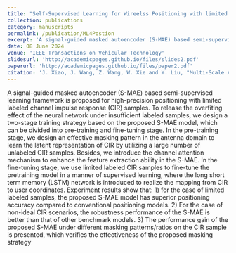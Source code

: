 ```yaml
---
title: "Self-Supervised Learning for Wireelss Positioning with limited labeled data"
collection: publications
category: manuscripts
permalink: /publication/ML4Postion
excerpt: 'A signal-guided masked autoencoder (S-MAE) based semi-supervised learning framework is proposed for high-precision positioning with limited labeled channel impulse response (CIR) samples. To release the overfiting effect of the neural network under insufficient labeled samples, we design a two-stage training strategy based on the proposed S-MAE model, which can be divided into pre-training and fine-tuning stage. The code is available at [MAE-Position](https://github.com/WiCi-Lab/LPAN)'
date: 08 June 2024
venue: 'IEEE Transactions on Vehicular Technology'
slidesurl: 'http://academicpages.github.io/files/slides2.pdf'
paperurl: 'http://academicpages.github.io/files/paper2.pdf'
citation: 'J. Xiao, J. Wang, Z. Wang, W. Xie and Y. Liu, "Multi-Scale Attention Based Channel Estimation for RIS-Aided Massive MIMO Systems," in IEEE Transactions on Wireless Communications, vol. 23, no. 6, pp. 5969-5984, June 2024, doi: 10.1109/TWC.2023.3329387. '
---
```


A signal-guided masked autoencoder (S-MAE) based semi-supervised learning framework is proposed for high-precision positioning with limited labeled channel impulse response (CIR) samples. To release the overfiting effect of
the neural network under insufficient labeled samples, we design
a two-stage training strategy based on the proposed S-MAE
model, which can be divided into pre-training and fine-tuning
stage. In the pre-training stage, we design an effective masking
pattern in the antenna domain to learn the latent representation
of CIR by utilizing a large number of unlabeled CIR samples. Besides, we introduce the channel attention mechanism to enhance
the feature extraction ability in the S-MAE. In the fine-tuning
stage, we use limited labeled CIR samples to fine-tune the pretraining model in a manner of supervised learning, where the long
short term memory (LSTM) network is introduced to realize the
mapping from CIR to user coordinates. Experiment results show
that: 1) for the case of limited labeled samples, the proposed
S-MAE model has superior positioning accuracy compared to
conventional positioning models. 2) For the case of non-ideal CIR
scenarios, the robustness performance of the S-MAE is better
than that of other benchmark models. 3) The performance gain
of the proposed S-MAE under different masking patterns/ratios
on the CIR sample is presented, which verifies the effectiveness
of the proposed masking strategy
